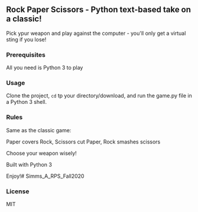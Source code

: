 ## Rock Paper Scissors - Python text-based take on a classic!

Pick ypur weapon and play against the computer - you'll only get a virtual sting if you lose!

### Prerequisites
All you need is Python 3 to play

### Usage
Clone the project, <code>cd</code> tp your directory/download, and run the game.py file in a Python 3 shell.

### Rules
Same as the classic game:

Paper covers Rock, Scissors cut Paper, Rock smashes scissors

Choose your weapon wisely!

Built with Python 3

Enjoy!# Simms_A_RPS_Fall2020

### License
MIT